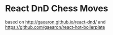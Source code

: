 React DnD Chess Moves
=====================

based on http://gaearon.github.io/react-dnd/ and https://github.com/gaearon/react-hot-boilerplate
